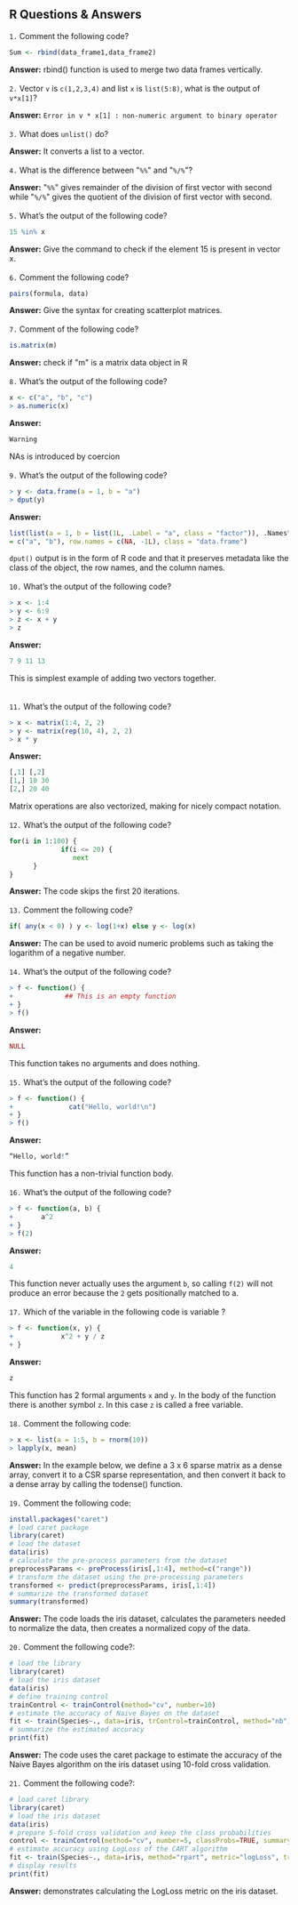## R Questions & Answers

`1.`	 Comment the following code?

```R
Sum <- rbind(data_frame1,data_frame2)
```

**Answer:** 
rbind() function is used to merge two data frames vertically.
<br><br/>
`2.`	Vector `v` is `c(1,2,3,4)` and list `x` is `list(5:8)`, what is the output of `v*x[1]`?

**Answer:** 
`Error in v * x[1] : non-numeric argument to binary operator`
<br><br/>
`3.`	What does `unlist()` do?

**Answer:** 
It converts a list to a vector.
<br><br/>
`4.`	What is the difference between "`%%`" and "`%/%`"?

**Answer:**
"`%%`" gives remainder of the division of first vector with second while "`%/%`" gives the quotient of the division of first vector with second.
<br><br/>
`5.`	What’s the output of the following code?
```R
15 %in% x
```
**Answer:** 
Give the command to check if the element 15 is present in vector x.
<br><br/>
`6.`	Comment the following code?
```R
pairs(formula, data)
```
**Answer:** 
Give the syntax for creating scatterplot matrices.
<br><br/>
`7.`	Comment of the following code?
```R
is.matrix(m)
```
**Answer:** 
check if "m" is a matrix data object in R
<br><br/>
`8.`	What’s the output of the following code?
```R
x <- c("a", "b", "c")
> as.numeric(x)
```
**Answer:** 
```R
Warning
```
NAs is introduced by coercion
<br><br/>
`9.`	What’s the output of the following code?
```R
> y <- data.frame(a = 1, b = "a")
> dput(y)
```
**Answer:** 
```R
list(list(a = 1, b = list(1L, .Label = "a", class = "factor")), .Names\
= c("a", "b"), row.names = c(NA, -1L), class = "data.frame")
```
`dput()` output is in the form of R code and that it preserves metadata like the class of the object, the row names, and the column names.
<br><br/>
`10.`	What’s the output of the following code?
```R
> x <- 1:4
> y <- 6:9
> z <- x + y
> z
```
**Answer:** 
```R
7 9 11 13
```
This is simplest example of adding two vectors together.
<br><br/>  
`11.`	What’s the output of the following code?
```R
> x <- matrix(1:4, 2, 2)
> y <- matrix(rep(10, 4), 2, 2)
> x * y
```
**Answer:** 
```R
[,1] [,2]
[1,] 10 30
[2,] 20 40
```
Matrix operations are also vectorized, making for nicely compact notation.
<br><br/>
`12.`	What’s the output of the following code?
```python
for(i in 1:100) {
             if(i <= 20) {
                next
      }
}
```
**Answer:** 
The code skips the first 20 iterations.
<br><br/>
`13.`	Comment the following code?
```R
if( any(x < 0) ) y <- log(1+x) else y <- log(x)
```
**Answer:** 
The can be used to avoid numeric problems such as taking the logarithm of a negative number.
<br><br/>
`14.`	What’s the output of the following code?
```R
> f <- function() {
+             ## This is an empty function
+ }
> f()
```
**Answer:** 
```R
NULL
```
This function takes no arguments and does nothing.
<br><br/>
`15.`	What’s the output of the following code?
```R
> f <- function() {
+              cat("Hello, world!\n")
+ }
> f()
```
**Answer:** 
```R
“Hello, world!”
```
This function has a non-trivial function body.
<br><br/>
`16.`	What’s the output of the following code?
```R
> f <- function(a, b) {
+       a^2
+ }
> f(2)
```
**Answer:** 
```R
4
```
This function never actually uses the argument `b`, so calling `f(2)` will not produce an error because the `2` gets positionally matched to a.<br><br/>
`17.`	Which of the variable in the following code is variable ?
```R
> f <- function(x, y) {
+            x^2 + y / z
+ }
```
**Answer:** 
```R
z
``` 
This function has 2 formal arguments `x` and `y`. In the body of the function there is another symbol `z`. In this case `z` is called a free variable.
<br><br/>
`18.`	Comment the following code:
```R
> x <- list(a = 1:5, b = rnorm(10))
> lapply(x, mean)
```
**Answer:** In the example below, we define a 3 x 6 sparse matrix as a dense array, convert it to a CSR sparse representation, and then convert it back to a dense array by calling the todense() function.
<br><br/>
`19.`	Comment the following code:
```R
install.packages("caret")
# load caret package
library(caret)
# load the dataset
data(iris)
# calculate the pre-process parameters from the dataset
preprocessParams <- preProcess(iris[,1:4], method=c("range"))
# transform the dataset using the pre-processing parameters
transformed <- predict(preprocessParams, iris[,1:4])
# summarize the transformed dataset
summary(transformed)
```
**Answer:** 
The code loads the iris dataset, calculates the parameters needed to normalize the data, then creates a normalized copy of the data.
<br><br/>
`20.`	Comment the following code?:
```R
# load the library
library(caret)
# load the iris dataset
data(iris)
# define training control
trainControl <- trainControl(method="cv", number=10)
# estimate the accuracy of Naive Bayes on the dataset
fit <- train(Species~., data=iris, trControl=trainControl, method="nb")
# summarize the estimated accuracy
print(fit)
```
**Answer:** 
The code uses the caret package to estimate the accuracy of the Naive Bayes algorithm on the iris dataset using 10-fold cross validation.
<br><br/>
`21.`	Comment the following code?:
```R
# load caret library
library(caret)
# load the iris dataset
data(iris)
# prepare 5-fold cross validation and keep the class probabilities
control <- trainControl(method="cv", number=5, classProbs=TRUE, summaryFunction=mnLogLoss)
# estimate accuracy using LogLoss of the CART algorithm
fit <- train(Species~., data=iris, method="rpart", metric="logLoss", trControl=control)
# display results
print(fit)
```
**Answer:** 
 demonstrates calculating the LogLoss metric on the iris dataset.
 <br><br/>
 
<!--stackedit_data:
eyJoaXN0b3J5IjpbLTIxMjk4MDEwMDhdfQ==
-->